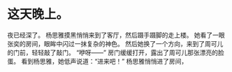 # 这天晚上。
夜已经深了。
杨思雅摸黑悄悄来到了客厅，然后蹑手蹑脚的走上楼。
她看了一眼张奕的房间，眼眸中闪过一抹复杂的神色。
然后她换了一个方向，来到了周可儿的门前，轻轻敲了敲门。
“咿呀——”
房门缓缓打开，露出了周可儿那张漂亮的脸蛋。
看到杨思雅，她低声说道：“进来吧！”
杨思雅悄悄进了房间，

